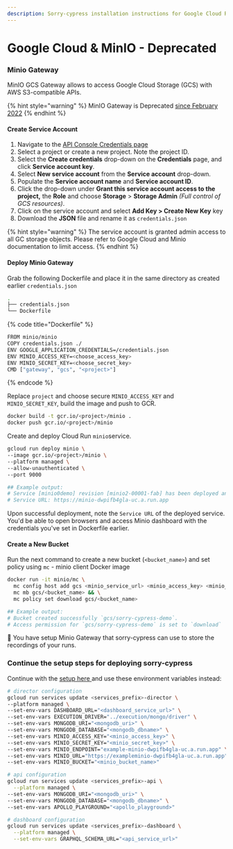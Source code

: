 ```yaml
---
description: Sorry-cypress installation instructions for Google Cloud Run with MinIO
---
```


# Google Cloud & MinIO - Deprecated

### Minio Gateway

MinIO GCS Gateway allows to access Google Cloud Storage (GCS) with AWS S3-compatible APIs.

{% hint style="warning" %}
MinIO Gateway is Deprecated [since February 2022](https://blog.min.io/deprecation-of-the-minio-gateway/?ref=docs-redirect)
{% endhint %}

#### Create Service Account

1. Navigate to the [API Console Credentials page](https://console.developers.google.com/project/\_/apis/credentials)
2. Select a project or create a new project. Note the project ID.
3. Select the **Create credentials** drop-down on the **Credentials** page, and click **Service account key**.
4. Select **New service account** from the **Service account** drop-down.
5. Populate the **Service account name** and **Service account ID**.
6. Click the drop-down under **Grant this service account access to the project,** the **Role** and choose **Storage** > **Storage Admin** _(Full control of GCS resources)_.
7. Click on the service account and select **Add Key > Create New Key** key
8. Download the **JSON** file and rename it as `credentials.json`

{% hint style="warning" %}
The service account is granted admin access to all GC storage objects. Please refer to Google Cloud and Minio documentation to limit access.
{% endhint %}

#### Deploy Minio Gateway

Grab the following Dockerfile and place it in the same directory as created earlier `credentials.json`

```bash
.
├── credentials.json
└── Dockerfile
```

{% code title="Dockerfile" %}
```bash
FROM minio/minio
COPY credentials.json ./
ENV GOOGLE_APPLICATION_CREDENTIALS=/credentials.json
ENV MINIO_ACCESS_KEY=<choose_access_key>
ENV MINIO_SECRET_KEY=<choose_secret_key>
CMD ["gateway", "gcs", "<project>"]
```
{% endcode %}

Replace `project` and choose secure `MINIO_ACCESS_KEY` and `MINIO_SECRET_KEY`, build the image and push to GCR.

```bash
docker build -t gcr.io/<project>/minio .
docker push gcr.io/<project>/minio
```

Create and deploy Cloud Run `minio`service.

```bash
gcloud run deploy minio \
--image gcr.io/<project>/minio \
--platform managed \
--allow-unauthenticated \
--port 9000

## Example output:
# Service [minio0demo] revision [minio2-00001-fab] has been deployed and is serving 100 percent of traffic.
# Service URL: https://minio-dwpifb4gla-uc.a.run.app
```

Upon successful deployment, note the `Service URL` of the deployed service. You'd be able to open browsers and access Minio dashboard with the credentials you've set in Dockerfile earlier.

#### Create a New Bucket

Run the next command to create a new bucket (`<bucket_name>`) and set policy using `mc` - minio client Docker image

```bash
docker run -it minio/mc \
  mc config host add gcs <minio_service_url> <minio_access_key> <minio_secret_key> && \
  mc mb gcs/<bucket_name> && \
  mc policy set download gcs/<bucket_name>

## Example output:
# Bucket created successfully `gcs/sorry-cypress-demo`.
# Access permission for `gcs/sorry-cypress-demo` is set to `download`
```

🎉 You have setup Minio Gateway that sorry-cypress can use to store the recordings of your runs.

### Continue the setup steps for deploying sorry-cypress

Continue with the [setup here ](./#deploying-sorry-cypress-kit)and use these environment variables instead:

```bash
# director configuration
gcloud run services update <services_prefix>-director \
--platform managed \
--set-env-vars DASHBOARD_URL="<dashboard_service_url>" \
--set-env-vars EXECUTION_DRIVER="../execution/mongo/driver" \
--set-env-vars MONGODB_URI="<mongodb_uri>" \
--set-env-vars MONGODB_DATABASE="<mongodb_dbname>" \
--set-env-vars MINIO_ACCESS_KEY="<minio_access_key>" \
--set-env-vars MINIO_SECRET_KEY="<minio_secret_key>" \
--set-env-vars MINIO_ENDPOINT="example-minio-dwpifb4gla-uc.a.run.app" \
--set-env-vars MINIO_URL="https://exampleminio-dwpifb4gla-uc.a.run.app" \
--set-env-vars MINIO_BUCKET="<minio_bucket_name>"

# api configuration
gcloud run services update <services_prefix>-api \
  --platform managed \
--set-env-vars MONGODB_URI="<mongodb_uri>" \
--set-env-vars MONGODB_DATABASE="<mongodb_dbname>" \
--set-env-vars APOLLO_PLAYGROUND="<apollo_playground>"

# dashboard configuration
gcloud run services update <services_prefix>-dashboard \
  --platform managed \
  --set-env-vars GRAPHQL_SCHEMA_URL="<api_service_url>"
```

